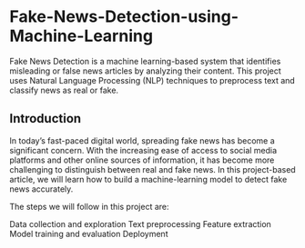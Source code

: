 # Fake-News-Detection-using-Machine-Learning
Fake News Detection is a machine learning-based system that identifies misleading or false news articles by analyzing their content. This project uses Natural Language Processing (NLP) techniques to preprocess text and classify news as real or fake.

## **Introduction**

In today’s fast-paced digital world, spreading fake news has become a significant concern. With the increasing ease of access to social media platforms and other online sources of information, it has become more challenging to distinguish between real and fake news. In this project-based article, we will learn how to build a machine-learning model to detect fake news accurately.

The steps we will follow in this project are:

Data collection and exploration
Text preprocessing
Feature extraction
Model training and evaluation
Deployment
